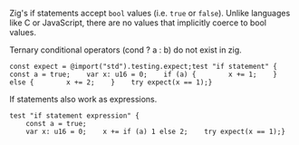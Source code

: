 Zig's if statements accept `bool` values (i.e. `true` or `false`). Unlike languages like C or JavaScript, there are no values that implicitly coerce to bool values.

Ternary conditional operators (cond ? a : b) do not exist in zig.

```
const expect = @import("std").testing.expect;test "if statement" {    const a = true;    var x: u16 = 0;    if (a) {        x += 1;    } else {        x += 2;    }    try expect(x == 1);}
```

If statements also work as expressions.

```
test "if statement expression" {
	const a = true;
	var x: u16 = 0;    x += if (a) 1 else 2;    try expect(x == 1);}
```